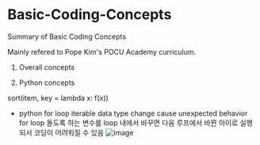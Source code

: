 # Basic-Coding-Concepts
Summary of Basic Coding Concepts

Mainly refered to Pope Kim's POCU Academy curriculum.

1. Overall concepts

2. Python concepts

sort(item, key = lambda x: f(x))

* python for loop iterable data type change cause unexpected behavior
for loop 돌도록 하는 변수를 loop 내에서 바꾸면 다음 루프에서 바뀐 아이로 실행되서 코딩이 어려워질 수 있음
![image](https://user-images.githubusercontent.com/15919242/206884883-dd7947f0-8383-40b5-81a9-4b594d46533b.png)
